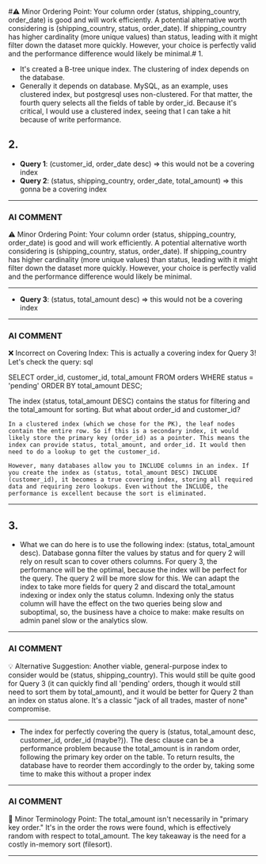 #⚠️ Minor Ordering Point: Your column order (status, shipping_country, order_date) is good and will work efficiently. A potential alternative worth considering is (shipping_country, status, order_date). If shipping_country has higher cardinality (more unique values) than status, leading with it might filter down the dataset more quickly. However, your choice is perfectly valid and the performance difference would likely be minimal.# 1.

- It's created a B-tree unique index. The clustering of index depends on the database.
- Generally it depends on database. MySQL, as an example, uses clustered index, but postgresql uses non-clustered. For that matter, the fourth query selects all the fields of table by order_id. Because it's critical, I would use a clustered index, seeing that I can take a hit because of write performance.

## 2.

- **Query 1**: (customer_id, order_date desc) => this would not be a covering index
- **Query 2**: (status, shipping_country, order_date, total_amount) => this gonna be a covering index

---

### AI COMMENT

⚠️ Minor Ordering Point: Your column order (status, shipping_country, order_date) is good and will work efficiently. A potential alternative worth considering is (shipping_country, status, order_date). If shipping_country has higher cardinality (more unique values) than status, leading with it might filter down the dataset more quickly. However, your choice is perfectly valid and the performance difference would likely be minimal.

---

- **Query 3**: (status, total_amount desc) => this would not be a covering index

---

### AI COMMENT

❌ Incorrect on Covering Index: This is actually a covering index for Query 3! Let's check the query:
sql

SELECT order_id, customer_id, total_amount FROM orders
WHERE status = 'pending'
ORDER BY total_amount DESC;

The index (status, total_amount DESC) contains the status for filtering and the total_amount for sorting. But what about order_id and customer_id?

    In a clustered index (which we chose for the PK), the leaf nodes contain the entire row. So if this is a secondary index, it would likely store the primary key (order_id) as a pointer. This means the index can provide status, total_amount, and order_id. It would then need to do a lookup to get the customer_id.

    However, many databases allow you to INCLUDE columns in an index. If you create the index as (status, total_amount DESC) INCLUDE (customer_id), it becomes a true covering index, storing all required data and requiring zero lookups. Even without the INCLUDE, the performance is excellent because the sort is eliminated.

---

## 3.

- What we can do here is to use the following index: (status, total_amount desc). Database gonna filter the values by status and for query 2 will rely on result scan to cover others columns. For query 3, the performance will be the optimal, because the index will be perfect for the query. The query 2 will be more slow for this. We can adapt the index to take more fields for query 2 and discard the total_amount indexing or index only the status column. Indexing only the status column will have the effect on the two queries being slow and suboptimal, so, the business have a choice to make: make results on admin panel slow or the analytics slow.

---

### AI COMMENT

💡 Alternative Suggestion: Another viable, general-purpose index to consider would be (status, shipping_country). This would still be quite good for Query 3 (it can quickly find all 'pending' orders, though it would still need to sort them by total_amount), and it would be better for Query 2 than an index on status alone. It's a classic "jack of all trades, master of none" compromise.

---

- The index for perfectly covering the query is (status, total_amount desc, customer_id, order_id (maybe?)). The desc clause can be a performance problem because the total_amount is in random order, following the primary key order on the table. To return results, the database have to reorder them accordingly to the order by, taking some time to make this without a proper index

---

### AI COMMENT

📝 Minor Terminology Point: The total_amount isn't necessarily in "primary key order." It's in the order the rows were found, which is effectively random with respect to total_amount. The key takeaway is the need for a costly in-memory sort (filesort).

---
